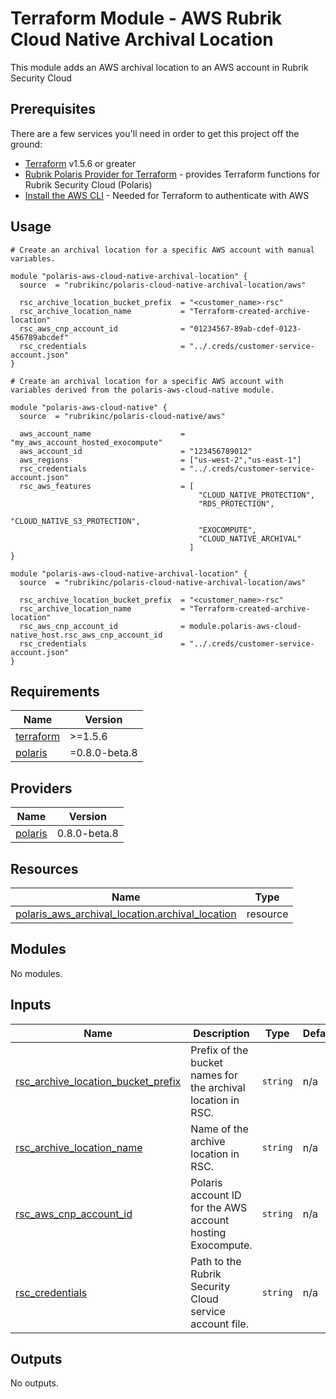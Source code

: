 # Terraform Module - AWS Rubrik Cloud Native Archival Location

This module adds an AWS archival location to an AWS account in Rubrik Security Cloud 

## Prerequisites

There are a few services you'll need in order to get this project off the ground:

- [Terraform](https://www.terraform.io/downloads.html) v1.5.6 or greater
- [Rubrik Polaris Provider for Terraform](https://github.com/rubrikinc/terraform-provider-polaris) - provides Terraform functions for Rubrik Security Cloud (Polaris)
- [Install the AWS CLI](https://docs.aws.amazon.com/cli/latest/userguide/getting-started-install.html) - Needed for Terraform to authenticate with AWS

## Usage

```hcl
# Create an archival location for a specific AWS account with manual variables.

module "polaris-aws-cloud-native-archival-location" {
  source  = "rubrikinc/polaris-cloud-native-archival-location/aws"

  rsc_archive_location_bucket_prefix  = "<customer_name>-rsc"
  rsc_archive_location_name           = "Terraform-created-archive-location"
  rsc_aws_cnp_account_id              = "01234567-89ab-cdef-0123-456789abcdef"
  rsc_credentials                     = "../.creds/customer-service-account.json"
}
```

```hcl
# Create an archival location for a specific AWS account with variables derived from the polaris-aws-cloud-native module.

module "polaris-aws-cloud-native" {
  source  = "rubrikinc/polaris-cloud-native/aws"
  
  aws_account_name                    = "my_aws_account_hosted_exocompute"
  aws_account_id                      = "123456789012"
  aws_regions                         = ["us-west-2","us-east-1"]
  rsc_credentials                     = "../.creds/customer-service-account.json"
  rsc_aws_features                    = [
                                          "CLOUD_NATIVE_PROTECTION",
                                          "RDS_PROTECTION",
                                          "CLOUD_NATIVE_S3_PROTECTION",
                                          "EXOCOMPUTE",
                                          "CLOUD_NATIVE_ARCHIVAL"
                                        ]
}

module "polaris-aws-cloud-native-archival-location" {
  source  = "rubrikinc/polaris-cloud-native-archival-location/aws"

  rsc_archive_location_bucket_prefix  = "<customer_name>-rsc"
  rsc_archive_location_name           = "Terraform-created-archive-location"
  rsc_aws_cnp_account_id              = module.polaris-aws-cloud-native_host.rsc_aws_cnp_account_id
  rsc_credentials                     = "../.creds/customer-service-account.json"
}
```

<!-- BEGIN_TF_DOCS -->


## Requirements

| Name | Version |
|------|---------|
| <a name="requirement_terraform"></a> [terraform](#requirement\_terraform) | >=1.5.6 |
| <a name="requirement_polaris"></a> [polaris](#requirement\_polaris) | =0.8.0-beta.8 |

## Providers

| Name | Version |
|------|---------|
| <a name="provider_polaris"></a> [polaris](#provider\_polaris) | 0.8.0-beta.8 |

## Resources

| Name | Type |
|------|------|
| [polaris_aws_archival_location.archival_location](https://registry.terraform.io/providers/rubrikinc/polaris/0.8.0-beta.8/docs/resources/aws_archival_location) | resource |

## Modules

No modules.

## Inputs

| Name | Description | Type | Default | Required |
|------|-------------|------|---------|:--------:|
| <a name="input_rsc_archive_location_bucket_prefix"></a> [rsc\_archive\_location\_bucket\_prefix](#input\_rsc\_archive\_location\_bucket\_prefix) | Prefix of the bucket names for the archival location in RSC. | `string` | n/a | yes |
| <a name="input_rsc_archive_location_name"></a> [rsc\_archive\_location\_name](#input\_rsc\_archive\_location\_name) | Name of the archive location in RSC. | `string` | n/a | yes |
| <a name="input_rsc_aws_cnp_account_id"></a> [rsc\_aws\_cnp\_account\_id](#input\_rsc\_aws\_cnp\_account\_id) | Polaris account ID for the AWS account hosting Exocompute. | `string` | n/a | yes |
| <a name="input_rsc_credentials"></a> [rsc\_credentials](#input\_rsc\_credentials) | Path to the Rubrik Security Cloud service account file. | `string` | n/a | yes |

## Outputs

No outputs.


<!-- END_TF_DOCS -->